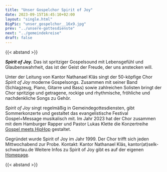 ```yaml
---
title: "Unser Gospelchor Spirit of Joy"
date: 2023-09-15T16:45:10+02:00
layout: "single.html"
BigPic: "unser_gospelchor__16x9.jpg"
prev: "../unsere-gottesdienste"
next: "../gemeindekreise"
draft: false
---
```


{{< abstand >}}

___Spirit of Joy.___ Das ist spritziger Gospelsound mit Lebensgefühl und
Glaubenswahrheit, das ist der Geist der Freude, der uns anstecken will.

Unter der Leitung von Kantor Nathanael Kläs singt der 50-köpfige Chor _Spirit
of Joy_ moderne Gospelsongs. Zusammen mit seiner Band (Schlagzeug, Piano,
Gitarre und Bass) sowie zahlreichen Solisten bringt der Chor spritzige und
getragene, rockige und rhythmische, fröhliche und nachdenkliche Songs zu Gehör.

_Spirit of Joy_ singt regelmäßig in Gemeindegottesdiensten, gibt Sommerkonzerte
und gestaltet das evangelistische Festival Gospel+Message musikalisch mit. Im
Jahr 2023 hat der Chor zusammen mit dem Hamburger Rapper und Pastor Lukas
Klette die Konzertreihe [Gospel meets
HipHop](http://gospel-meets-hiphop.jimdosite.com/) gestaltet.

Gegründet wurde Spirit of Joy im Jahr 1999. Der Chor trifft sich jeden
Mittwochabend zur Probe. Kontakt: Kantor Nathanael Kläs,
kantor(at)selk-schwartau.de Weitere Infos zu Spirit of Joy gibt es auf der
eigenen [Homepage](https://www.spiritofjoy-online.de/).

{{< abstand >}}
